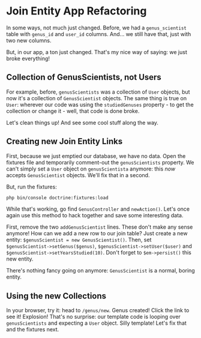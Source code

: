 # Join Entity App Refactoring

In some ways, not much just changed. Before, we had a `genus_scientist` table
with `genus_id` and `user_id` columns. And... we still have that, just with two
new columns.

But, in our app, a ton just changed. That's my nice way of saying: we just broke
everything!

## Collection of GenusScientists, not Users

For example, before, `genusScientists` was a collection of `User` objects, but now
it's a collection of `GenusScientist` objects. The same thing is true on `User`:
wherever our code was using the `studiedGenuses` property - to get the collection
or change it - well, that code is done broke.

Let's clean things up! And see some cool stuff along the way.

## Creating new Join Entity Links

First, because we just emptied our database, we have no data. Open the fixtures
file and temporarily comment-out the `genusScientists` property. We can't simply set
a `User` object on `genusScientista` anymore: this *now* accepts `GenusScientist`
objects. We'll fix that in a second.

But, run the fixtures:

```bash
php bin/console doctrine:fixtures:load
```

While that's working, go find `GenusController` and `newAction()`. Let's once again
use this method to hack together and save some interesting data.

First, remove the two `addGenusScientist` lines. These don't make any sense anymore!
How can we add a new row to our join table? Just create a new entity:
`$genusScientist = new GenusScientist()`. Then, set `$genusScientist->setGenus($genus)`,
`$genusScientist->setUser($user)` and `$genusScientist->setYearsStudied(10)`. Don't
forget to `$em->persist()` this new entity.

There's nothing fancy going on anymore: `GenusScientist` is a normal, boring entity.

## Using the new Collections

In your browser, try it: head to `/genus/new`. Genus created! Click the link to
see it! Explosion! That's no surprise: our template code is looping over `genusScientists`
and expecting a `User` object. Silly template! Let's fix that and the fixtures next.
